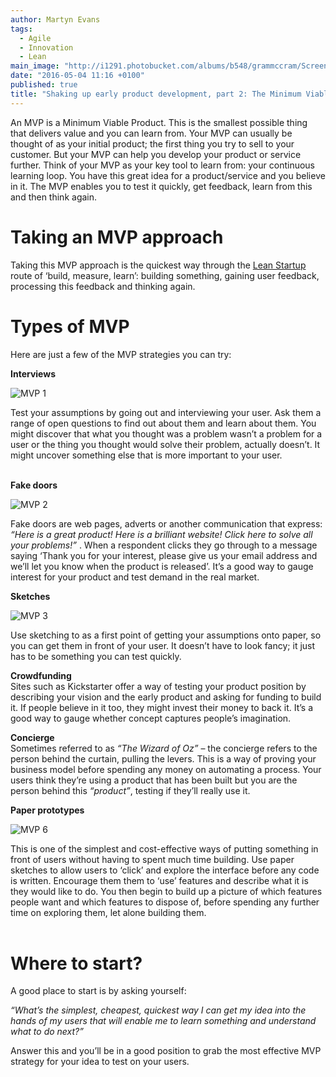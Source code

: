 ```yaml
---
author: Martyn Evans
tags: 
  - Agile
  - Innovation
  - Lean
main_image: "http://i1291.photobucket.com/albums/b548/grammccram/Screen%20Shot%202016-04-20%20at%2012.26.50_zpsbvf6rhz8.png"
date: "2016-05-04 11:16 +0100"
published: true
title: "Shaking up early product development, part 2: The Minimum Viable Product"
---
```

An MVP is a Minimum Viable Product. This is the smallest possible thing that delivers value and you can learn from. Your MVP can usually be thought of as your initial product; the first thing you try to sell to your customer. But your MVP can help you develop your product or service further. Think of your MVP as your key tool to learn from: your continuous learning loop. You have this great idea for a product/service and you believe in it. The MVP enables you to test it quickly, get feedback, learn from this and then think again.<br/>

# Taking an MVP approach
Taking this MVP approach is the quickest way through the [Lean Startup](http://theleanstartup.com) route of ‘build, measure, learn’: building something, gaining user feedback, processing this feedback and thinking again.<br/>

# Types of MVP
Here are just a few of the MVP strategies you can try:<br/>

<b>Interviews</b><br/>

![MVP 1](http://i1291.photobucket.com/albums/b548/grammccram/Screen%20Shot%202016-04-15%20at%2012.02.30_zpsdgvl8ebr.png)

Test your assumptions by going out and interviewing your user. Ask them a range of open questions to find out about them and learn about them. You might discover that what you thought was a problem wasn’t a problem for a user or the thing you thought would solve their problem, actually doesn’t. It might uncover something else that is more important to your user.<br/>
<br/>

<b>Fake doors</b><br/>

![MVP 2](http://i1291.photobucket.com/albums/b548/grammccram/abingo_zpsu042uoly.png)

Fake doors are web pages, adverts or another communication that express: <i>“Here is a great product! Here is a brilliant website! Click here to solve all your problems!”</i> . When a respondent clicks  they go through to a message saying ‘Thank you for your interest, please give us your email address and we’ll let you know when the product is released’. It’s a good way to gauge interest for your product and test demand in the real market.<br/>

<b>Sketches</b><br/>

![MVP 3](http://i1291.photobucket.com/albums/b548/grammccram/Screen%20Shot%202016-04-15%20at%2012.08.35_zpsnqe0gzvw.png)

Use sketching to as a first point of getting your assumptions onto paper, so you can get them in front of your user. It doesn’t have to look fancy; it just has to be something you can test quickly.<br/>

<b>Crowdfunding</b><br/>
Sites such as Kickstarter offer a way of testing your product position by describing your vision and the early product  and asking for funding to build it. If people believe in it too, they might invest their money to back it. It’s a good way to gauge whether concept captures people’s imagination.<br/>
 
<b>Concierge</b><br/>
Sometimes referred to as <i>“The Wizard of Oz”</i> – the concierge refers to the person behind the curtain, pulling the levers. This is a way of proving your business model before spending any money on automating a process. Your users think they’re using a product that has been built  but you are the person behind this <i>“product”</i>, testing if they’ll really use it.<br/>

<b>Paper prototypes</b><br/>

![MVP 6](http://i1291.photobucket.com/albums/b548/grammccram/Screen%20Shot%202016-04-20%20at%2012.26.50_zpsbvf6rhz8.png)

This is one of the simplest and cost-effective ways of putting something in front of users without having to spent much time building. Use paper sketches to allow users to ‘click’ and explore the interface before any code is written. Encourage them them to ‘use’ features and describe what it is they would like to do. You then begin to build up a picture of which features people want and which features to dispose of, before spending any further time on exploring them, let alone building them.<br/>
<br/>

# Where to start?
A good place to start is by asking yourself:<br/>

<i>“What’s the simplest, cheapest, quickest way I can get my idea into the hands of my users that will enable me to learn something and understand what to do next?”</i><br/>

Answer this and you’ll be in a good position to grab the most effective MVP strategy for your idea to test on your users.



